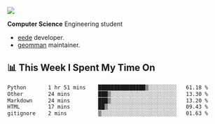 ![](https://komarev.com/ghpvc/?username=brauliorivas&color=green)

**Computer Science** Engineering student

- [eede](https://github.com/key4hep/eede) developer.
- [geomman](https://www.freshports.org/sysutils/geomman) maintainer.

## 📊 This Week I Spent My Time On

<!--START_SECTION:waka-->

```txt
Python       1 hr 51 mins    ███████████████▒░░░░░░░░░   61.18 %
Other        24 mins         ███▒░░░░░░░░░░░░░░░░░░░░░   13.30 %
Markdown     24 mins         ███▒░░░░░░░░░░░░░░░░░░░░░   13.20 %
HTML         17 mins         ██▒░░░░░░░░░░░░░░░░░░░░░░   09.43 %
gitignore    2 mins          ▒░░░░░░░░░░░░░░░░░░░░░░░░   01.63 %
```

<!--END_SECTION:waka-->
